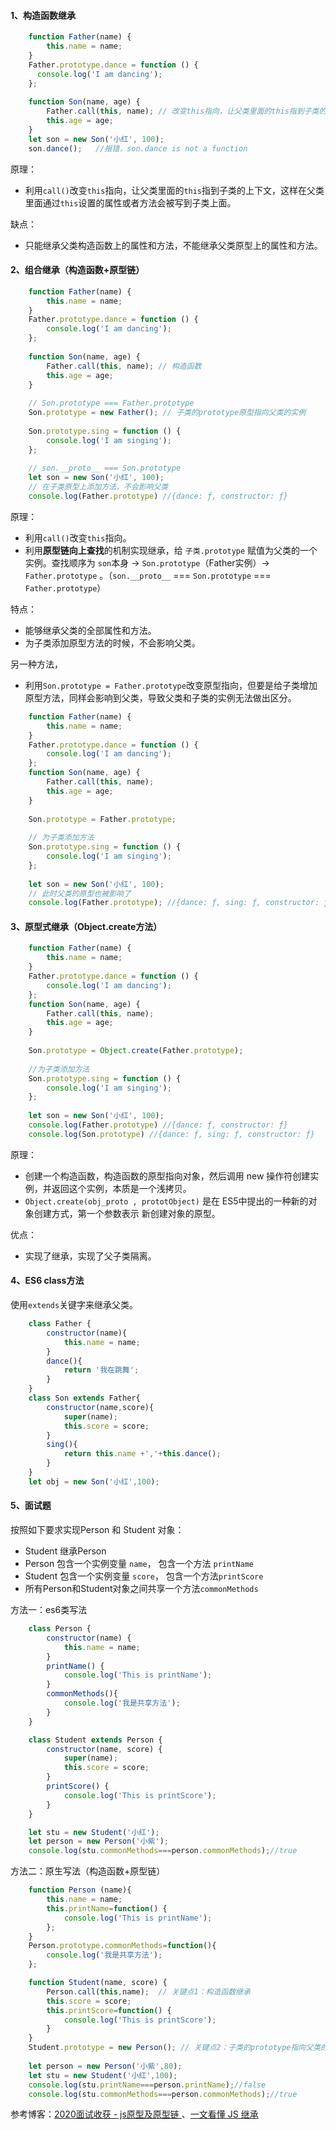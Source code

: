 #### 1、构造函数继承

```javascript
    function Father(name) {
        this.name = name;
    }
    Father.prototype.dance = function () {
      console.log('I am dancing');
    };
    
    function Son(name, age) {
        Father.call(this, name); // 改变this指向，让父类里面的this指到子类的上下文，这样在父类里面通过this设置的属性或者方法会被写到子类上面。
        this.age = age;
    }
    let son = new Son('小红', 100);
    son.dance();   //报错，son.dance is not a function
```

原理：
- 利用`call()`改变`this`指向，让父类里面的`this`指到子类的上下文，这样在父类里面通过`this`设置的属性或者方法会被写到子类上面。

缺点：
- 只能继承父类构造函数上的属性和方法，不能继承父类原型上的属性和方法。

#### 2、组合继承（构造函数+原型链）

```javascript
    function Father(name) {
        this.name = name;
    }
    Father.prototype.dance = function () {
        console.log('I am dancing');
    };
    
    function Son(name, age) {
        Father.call(this, name); // 构造函数
        this.age = age;
    }
    
    // Son.prototype === Father.prototype
    Son.prototype = new Father(); // 子类的prototype原型指向父类的实例
    
    Son.prototype.sing = function () {
        console.log('I am singing');
    };
    
    // son.__proto__ === Son.prototype
    let son = new Son('小红', 100);
    // 在子类原型上添加方法，不会影响父类
    console.log(Father.prototype) //{dance: ƒ, constructor: ƒ}
```

原理：
- 利用`call()`改变`this`指向。
- 利用**原型链向上查找**的机制实现继承，给 `子类.prototype` 赋值为父类的一个实例。查找顺序为 `son`本身 -> `Son.prototype`（Father实例）-> `Father.prototype` 。（`son.__proto__` === `Son.prototype` === `Father.prototype`）

特点：
- 能够继承父类的全部属性和方法。
- 为子类添加原型方法的时候，不会影响父类。

另一种方法，
- 利用`Son.prototype = Father.prototype`改变原型指向，但要是给子类增加原型方法，同样会影响到父类，导致父类和子类的实例无法做出区分。

```javascript
    function Father(name) {
        this.name = name;
    }
    Father.prototype.dance = function () {
        console.log('I am dancing');
    };
    function Son(name, age) {
        Father.call(this, name);
        this.age = age;
    }
    
    Son.prototype = Father.prototype;
    
    // 为子类添加方法
    Son.prototype.sing = function () {
        console.log('I am singing');
    };
    
    let son = new Son('小红', 100);
    // 此时父类的原型也被影响了
    console.log(Father.prototype); //{dance: ƒ, sing: ƒ, constructor: ƒ}
```

#### 3、原型式继承（Object.create方法）

```javascript
    function Father(name) {
        this.name = name;
    }
    Father.prototype.dance = function () {
        console.log('I am dancing');
    };
    function Son(name, age) {
        Father.call(this, name);
        this.age = age;
    }
    
    Son.prototype = Object.create(Father.prototype);
    
    //为子类添加方法
    Son.prototype.sing = function () {
        console.log('I am singing');
    };
    
    let son = new Son('小红', 100);
    console.log(Father.prototype) //{dance: ƒ, constructor: ƒ}
    console.log(Son.prototype) //{dance: ƒ, sing: ƒ, constructor: ƒ}
```

原理：
- 创建一个构造函数，构造函数的原型指向对象，然后调用 new 操作符创建实例，并返回这个实例，本质是一个浅拷贝。
- `Object.create(obj_proto , prototObject)` 是在 ES5中提出的一种新的对象创建方式，第一个参数表示 新创建对象的原型。

优点：
- 实现了继承，实现了父子类隔离。

#### 4、ES6 class方法
使用`extends`关键字来继承父类。

```javascript
    class Father {
        constructor(name){
            this.name = name;
        }
        dance(){
            return '我在跳舞';
        }
    }
    class Son extends Father{
        constructor(name,score){
            super(name);
            this.score = score;
        }
        sing(){
            return this.name +','+this.dance();
        }
    }
    let obj = new Son('小红',100);
```

#### 5、面试题
按照如下要求实现Person 和 Student 对象：

- Student 继承Person 
- Person 包含一个实例变量 `name`， 包含一个方法 `printName`
- Student 包含一个实例变量 `score`， 包含一个方法`printScore`
- 所有Person和Student对象之间共享一个方法`commonMethods`

方法一：es6类写法
```javascript
    class Person {
        constructor(name) {
            this.name = name;
        }
        printName() {
            console.log('This is printName');
        }
        commonMethods(){
            console.log('我是共享方法');
        }
    }

    class Student extends Person {
        constructor(name, score) {
            super(name);
            this.score = score;
        }
        printScore() {
            console.log('This is printScore');
        }
    }

    let stu = new Student('小红');
    let person = new Person('小紫');
    console.log(stu.commonMethods===person.commonMethods);//true
```

方法二：原生写法（构造函数+原型链）

```javascript
    function Person (name){
        this.name = name;
        this.printName=function() {
            console.log('This is printName');
        };
    }
    Person.prototype.commonMethods=function(){
        console.log('我是共享方法');
    };

    function Student(name, score) {
        Person.call(this,name);  // 关键点1：构造函数继承
        this.score = score;
        this.printScore=function() {
            console.log('This is printScore');
        }
    }
    Student.prototype = new Person(); // 关键点2：子类的prototype指向父类的实例
    
    let person = new Person('小紫',80);
    let stu = new Student('小红',100);
    console.log(stu.printName===person.printName);//false
    console.log(stu.commonMethods===person.commonMethods);//true
```

参考博客：[2020面试收获 - js原型及原型链 ](https://juejin.cn/post/6844904093828251662#heading-36)、[一文看懂 JS 继承](https://juejin.cn/post/6844903798624747528#heading-6)